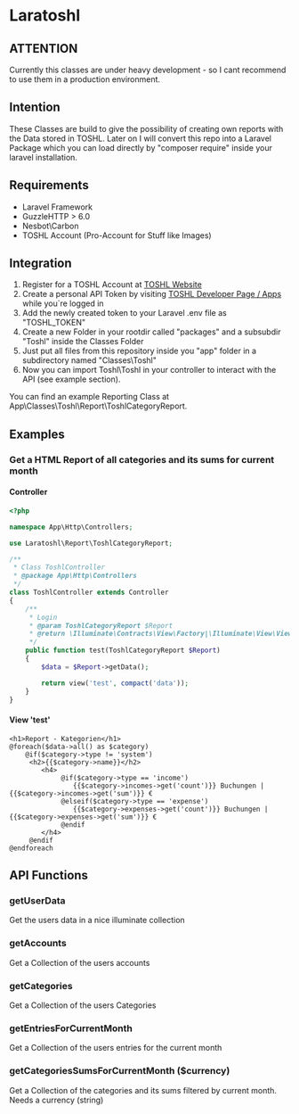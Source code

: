 # Laratoshl

## ATTENTION
Currently this classes are under heavy development - so I cant recommend to use them in a production environment.

## Intention
These Classes are build to give the possibility of creating own reports with the Data stored in TOSHL. Later on
I will convert this repo into a Laravel Package which you can load directly by "composer require" inside your laravel 
installation.

## Requirements
- Laravel Framework
- GuzzleHTTP > 6.0
- Nesbot\Carbon 
- TOSHL Account (Pro-Account for Stuff like Images)

## Integration

1. Register for a TOSHL Account at [TOSHL Website](https://www.toshl.com/)
2. Create a personal API Token by visiting [TOSHL Developer Page / Apps](https://developer.toshl.com/apps) while you`re logged in
3. Add the newly created token to your Laravel .env file as "TOSHL_TOKEN"
4. Create a new Folder in your rootdir called "packages" and a subsubdir "Toshl" inside the Classes Folder
5. Just put all files from this repository inside you "app" folder in a subdirectory named "Classes\Toshl"
6. Now you can import Toshl\Toshl in your controller to interact with the API (see example section). 

You can find an example Reporting Class at App\Classes\Toshl\Report\ToshlCategoryReport.

## Examples

### Get a HTML Report of all categories and its sums for current month

#### Controller 
```php
<?php

namespace App\Http\Controllers;

use Laratoshl\Report\ToshlCategoryReport;

/**
 * Class ToshlController
 * @package App\Http\Controllers
 */
class ToshlController extends Controller
{
    /**
     * Login
     * @param ToshlCategoryReport $Report
     * @return \Illuminate\Contracts\View\Factory|\Illuminate\View\View
     */
    public function test(ToshlCategoryReport $Report)
    {
        $data = $Report->getData();

        return view('test', compact('data'));
    }
}
```

#### View 'test'
```blade
<h1>Report - Kategorien</h1>
@foreach($data->all() as $category)
    @if($category->type != 'system')
     <h2>{{$category->name}}</h2>
        <h4>
             @if($category->type == 'income')
                {{$category->incomes->get('count')}} Buchungen |  {{$category->incomes->get('sum')}} €
             @elseif($category->type == 'expense')
                {{$category->expenses->get('count')}} Buchungen |  {{$category->expenses->get('sum')}} €
             @endif
        </h4>
     @endif
@endforeach
```
## API Functions

### getUserData  
Get the users data in a nice illuminate collection
### getAccounts  
Get a Collection of the users accounts
### getCategories 
Get a Collection of the users Categories 
### getEntriesForCurrentMonth
Get a Collection of the users entries for the current month
### getCategoriesSumsForCurrentMonth ($currency)
Get a Collection of the categories and its sums filtered by current month. Needs a currency (string)
